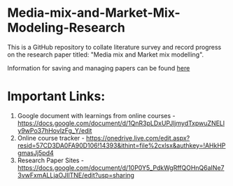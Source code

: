 # Media-mix-and-Market-Mix-Modeling-Research

This is a GitHub repository to collate literature survey and record progress on the research paper titled: "Media mix and Market mix modelling". 


Information for saving and managing papers can be found <a href="./Instructions on saving papers.md">here</a>


# Important Links:

1. Google document with learnings from online courses - https://docs.google.com/document/d/1QnR3pLDxUPJljmydTxpwuZNELly9wPo37hHovlzFg_Y/edit
2. Online course tracker - https://onedrive.live.com/edit.aspx?resid=57CD3DA0FA90D106!14393&ithint=file%2cxlsx&authkey=!AHkHPgmasJj5pd4
3. Research Paper Sites - https://docs.google.com/document/d/10P0Y5_PdkWgRffQOHnQ6aINe73vwFxmALLjaOJIlTNE/edit?usp=sharing
